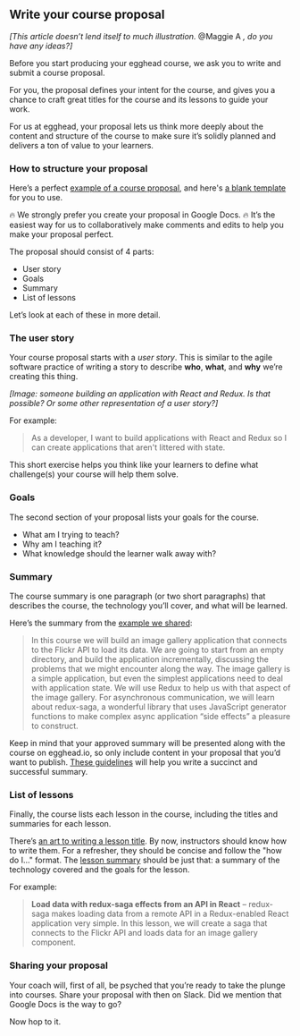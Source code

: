 ## Write your course proposal

*[This article doesn’t lend itself to much illustration.* @Maggie A *, do you have any ideas?]*

Before you start producing your egghead course, we ask you to write and submit a course proposal.

For you, the proposal defines your intent for the course, and gives you a chance to craft great titles for the course and its lessons to guide your work.

For us at egghead, your proposal lets us think more deeply about the content and structure of the course to make sure it’s solidly planned and delivers a ton of value to your learners.


### How to structure your proposal

Here’s a perfect [example of a course proposal](https://docs.google.com/document/d/1goXtI_zmSfXTgaimrxIss356DoedPRt5MMAySs1f-bE/edit), and here's [a blank template](https://docs.google.com/document/d/1x5_UehD9mM2jeCtlqEZFy3epDLLmbgBBGCow5fDRNCc/edit#) for you to use.

🔥  We strongly prefer you create your proposal in Google Docs. 🔥  It’s the easiest way for us to collaboratively make comments and edits to help you make your proposal perfect.

The proposal should consist of 4 parts:

- User story
- Goals
- Summary
- List of lessons

Let’s look at each of these in more detail.


### The user story

Your course proposal starts with a *user story*. This is similar to the agile software practice of writing a story to describe **who**, **what**, and **why** we’re creating this thing.

*[Image: someone building an application with React and Redux. Is that possible? Or some other representation of a user story?]*

For example:


> As a developer, I want to build applications with React and Redux so I can create applications that aren't littered with state.

This short exercise helps you think like your learners to define what challenge(s) your course will help them solve.


### Goals

The second section of your proposal lists your goals for the course.

- What am I trying to teach?
- Why am I teaching it?
- What knowledge should the learner walk away with?


### Summary

The course summary is one paragraph (or two short paragraphs) that describes the course, the technology you’ll cover, and what will be learned.

Here’s the summary from the [example we shared](https://docs.google.com/document/d/1goXtI_zmSfXTgaimrxIss356DoedPRt5MMAySs1f-bE/edit#):


> In this course we will build an image gallery application that connects to the Flickr API to load its data. We are going to start from an empty directory, and build the application incrementally, discussing the problems that we might encounter along the way. The image gallery is a simple application, but even the simplest applications need to deal with application state. We will use Redux to help us with that aspect of the image gallery. For asynchronous communication, we will learn about redux-saga, a wonderful library that uses JavaScript generator functions to make complex async application “side effects” a pleasure to construct.

Keep in mind that your approved summary will be presented along with the course on egghead.io, so only include content in your proposal that you’d want to publish. [These guidelines](https://paper.dropbox.com/doc/04-Write-the-title-and-summary-iVzKqXCdSUWZbV5oKOrST) will help you write a succinct and successful summary.


### List of lessons

Finally, the course lists each lesson in the course, including the titles and summaries for each lesson.

There’s [an art to writing a lesson title](https://paper.dropbox.com/doc/04-Write-the-title-and-summary-iVzKqXCdSUWZbV5oKOrST). By now, instructors should know how to write them. For a refresher, they should be concise and follow the "how do I..." format. The [lesson summary](https://paper.dropbox.com/doc/04-Write-the-title-and-summary-iVzKqXCdSUWZbV5oKOrST) should be just that: a summary of the technology covered and the goals for the lesson.

For example:


> **Load data with redux-saga effects from an API in React** – redux-saga makes loading data from a remote API in a Redux-enabled React application very simple. In this lesson, we will create a saga that connects to the Flickr API and loads data for an image gallery component.


### Sharing your proposal

Your coach will, first of all, be psyched that you’re ready to take the plunge into courses. Share your proposal with then on Slack. Did we mention that Google Docs is the way to go?

Now hop to it.